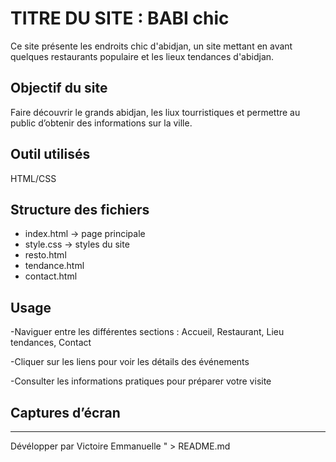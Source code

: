 # TITRE DU SITE : BABI chic 
Ce site présente les endroits chic d'abidjan, un site mettant en avant  quelques  restaurants populaire et  les lieux tendances d'abidjan.

##  Objectif du site
Faire découvrir le grands abidjan, les liux tourristiques et permettre au public d’obtenir des informations sur la ville.

## Outil utilisés
 HTML/CSS

##  Structure des fichiers
- index.html → page principale
- style.css → styles du site
- resto.html
- tendance.html
- contact.html

## Usage 
-Naviguer entre les différentes sections : Accueil, Restaurant, Lieu tendances, Contact

-Cliquer sur les liens pour voir les détails des événements

-Consulter les informations pratiques pour préparer votre visite

## Captures d’écran



---
Dévélopper  par Victoire Emmanuelle
" > README.md
